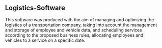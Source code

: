 ## Logistics-Software
  This software was produced with the aim of managing and optimizing the logistics of a transportation company, taking into account the management and storage of employee and vehicle data, and scheduling services according to the proposed business rules, allocating employees and vehicles to a service on a specific date.

